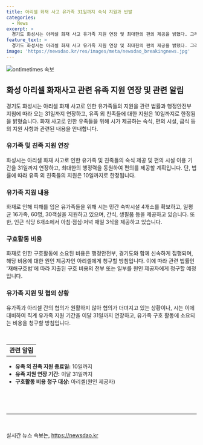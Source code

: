 ```yaml
---
title: 아리셀 화재 사고 유가족 31일까지 숙식 지원과 반발
categories:
  - News
excerpt: >
  경기도 화성시는 아리셀 화재 사고 유가족 지원 연장 및 최대한의 편의 제공을 밝혔다. 그러나, 10일까지만 유족 외 친족들에게 지원을 제공하며, 법률과 행정부 지침에 따른 조치로 설명했다. 화재로 31명이 사망한 이후 시는 유가족 구호반과 숙식 제공 등으로 지원하고 있으며, 외국인 유가족들을 위해 민간 숙박시설을 확보해왔다. 또한, 사회재난의 경우 원인 제공자에게 구상권을 청구하는 재해구호법에 의거해 비용을 청구할 방침이다. 그러나 유가족의 협의가 원활하지 않아 장례가 지연되고 있으며, 시의 결정에 반발하는 소동이 일어나고 있다.
feature_text: >
  경기도 화성시는 아리셀 화재 사고 유가족 지원 연장 및 최대한의 편의 제공을 밝혔다. 그러나, 10일까지만 유족 외 친족들에게 지원을 제공하며, 법률과 행정부 지침에 따른 조치로 설명했다. 화재로 31명이 사망한 이후 시는 유가족 구호반과 숙식 제공 등으로 지원하고 있으며, 외국인 유가족들을 위해 민간 숙박시설을 확보해왔다. 또한, 사회재난의 경우 원인 제공자에게 구상권을 청구하는 재해구호법에 의거해 비용을 청구할 방침이다. 그러나 유가족의 협의가 원활하지 않아 장례가 지연되고 있으며, 시의 결정에 반발하는 소동이 일어나고 있다.
image: 'https://newsdao.kr/res/images/meta/newsdao_breakingnews.jpg'
---
```


<p><img src="https://newsdao.kr/res/images/meta/newsdao_breakingnews.jpg" alt="ontimetimes 속보" /></p>

<h2 data-ke-size="size26">화성 아리셀 화재사고 관련 유족 지원 연장 및 관련 알림</h2>

<p data-ke-size="size16">경기도 화성시는 아리셀 화재 사고로 인한 유가족들의 지원을 관련 법률과 행정안전부 지침에 따라 오는 31일까지 연장하고, 유족 외 친족들에 대한 지원은 10일까지로 한정됨을 밝혔습니다. 화재 사고로 인한 유족들을 위해 시가 제공하는 숙식, 편의 시설, 급식 등의 지원 사항과 관련된 내용을 안내합니다.</p>

<h3 data-ke-size="size24">유가족 및 친족 지원 연장</h3>

<p data-ke-size="size16">화성시는 아리셀 화재 사고로 인한 유가족 및 친족들의 숙식 제공 및 편의 시설 이용 기간을 31일까지 연장하고, 최대한의 행정력을 동원하여 편의를 제공할 계획입니다. 단, 법률에 따라 유족 외 친족들의 지원은 10일까지로 한정됩니다.</p>

<h3 data-ke-size="size24">유가족 지원 내용</h3>

<p data-ke-size="size16">화재로 인해 피해를 입은 유가족들을 위해 시는 민간 숙박시설 4개소를 확보하고, 일평균 16가족, 60명, 30객실을 지원하고 있으며, 간식, 생필품 등을 제공하고 있습니다. 또한, 인근 식당 6개소에서 아침·점심·저녁 매일 3식을 제공하고 있습니다.</p>

<h3 data-ke-size="size24">구호활동 비용</h3>

<p data-ke-size="size16">화재로 인한 구호활동에 소요된 비용은 행정안전부, 경기도와 함께 신속하게 집행되며, 해당 비용에 대한 원인 제공자인 아리셀에게 청구할 방침입니다. 이에 따라 관련 법률인 '재해구호법'에 따라 지출된 구호 비용의 전부 또는 일부를 원인 제공자에게 청구할 예정입니다.</p>

<h3 data-ke-size="size24">유가족 지원 및 협의 상황</h3>

<p data-ke-size="size16">유가족과 아리셀 간의 협의가 원활하지 않아 협의가 더뎌지고 있는 상황이나, 시는 이에 대비하여 직계 유가족 지원 기간을 이달 31일까지 연장하고, 유가족 구호 활동에 소요되는 비용을 청구할 방침입니다.</p>

<p data-ke-size="size16">&nbsp;</p>

<table>
    <tbody>
        <tr>
            <td style="text-align: center; height: 17px;"><b>관련 알림</b></td>
        </tr>
    </tbody>
</table>

<ul>
    <li><b>유족 외 친족 지원 종료일:</b> 10일까지</li>
    <li><b>유족 지원 연장 기간:</b> 이달 31일까지</li>
    <li><b>구호활동 비용 청구 대상:</b> 아리셀(원인 제공자)</li>
</ul>

<p data-ke-size="size16">&nbsp;</p>

<p data-ke-size="size16">&nbsp;</p>

<hr data-ke-size="size16">

<p data-ke-size="size16">&nbsp;</p>
실시간 뉴스 속보는, <a href="https://newsdao.kr" rel="dofollow">https://newsdao.kr</a>


